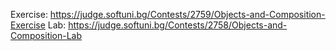 Exercise: https://judge.softuni.bg/Contests/2759/Objects-and-Composition-Exercise
Lab: https://judge.softuni.bg/Contests/2758/Objects-and-Composition-Lab